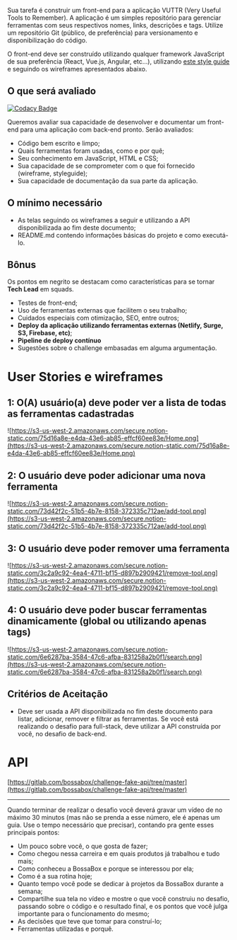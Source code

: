 Sua tarefa é construir um front-end para a aplicação VUTTR (Very Useful Tools to Remember). A aplicação é um simples repositório para gerenciar ferramentas com seus respectivos nomes, links, descrições e tags. Utilize um repositório Git (público, de preferência) para versionamento e disponibilização do código.

O front-end deve ser construído utilizando qualquer framework JavaScript de sua preferência (React, Vue.js, Angular, etc...), utilizando [este style guide](https://xd.adobe.com/spec/6a82c840-1813-4b23-6919-2ac91409d104-1cb3/) e seguindo os wireframes apresentados abaixo.

## O que será avaliado

[![Codacy Badge](https://api.codacy.com/project/badge/Grade/b3eb1e138a964385815c5fe5c8f3500a)](https://app.codacy.com/manual/freonzx/VUTTR-frontend?utm_source=github.com&utm_medium=referral&utm_content=freonzx/VUTTR-frontend&utm_campaign=Badge_Grade_Dashboard)

Queremos avaliar sua capacidade de desenvolver e documentar um front-end para uma aplicação com back-end pronto. Serão avaliados:

- Código bem escrito e limpo;
- Quais ferramentas foram usadas, como e por quê;
- Seu conhecimento em JavaScript, HTML e CSS;
- Sua capacidade de se comprometer com o que foi fornecido (wireframe, styleguide);
- Sua capacidade de documentação da sua parte da aplicação.

## O mínimo necessário

- As telas seguindo os wireframes a seguir e utilizando a API disponibilizada ao fim deste documento;
- README.md contendo informações básicas do projeto e como executá-lo.

## Bônus

Os pontos em negrito se destacam como características para se tornar **Tech Lead** em squads.

- Testes de front-end;
- Uso de ferramentas externas que facilitem o seu trabalho;
- Cuidados especiais com otimização, SEO, entre outros;
- **Deploy da aplicação utilizando ferramentas externas (Netlify, Surge, S3, Firebase, etc)**;
- **Pipeline de deploy contínuo**
- Sugestões sobre o challenge embasadas em alguma argumentação.

# User Stories e wireframes

## 1: O(A) usuário(a) deve poder ver a lista de todas as ferramentas cadastradas

![https://s3-us-west-2.amazonaws.com/secure.notion-static.com/75d16a8e-e4da-43e6-ab85-effcf60ee83e/Home.png](https://s3-us-west-2.amazonaws.com/secure.notion-static.com/75d16a8e-e4da-43e6-ab85-effcf60ee83e/Home.png)

## 2: O usuário deve poder adicionar uma nova ferramenta

![https://s3-us-west-2.amazonaws.com/secure.notion-static.com/73d42f2c-51b5-4b7e-8158-372335c712ae/add-tool.png](https://s3-us-west-2.amazonaws.com/secure.notion-static.com/73d42f2c-51b5-4b7e-8158-372335c712ae/add-tool.png)

## 3: O usuário deve poder remover uma ferramenta

![https://s3-us-west-2.amazonaws.com/secure.notion-static.com/3c2a9c92-4ea4-4711-bf15-d897b2909421/remove-tool.png](https://s3-us-west-2.amazonaws.com/secure.notion-static.com/3c2a9c92-4ea4-4711-bf15-d897b2909421/remove-tool.png)

## 4: O usuário deve poder buscar ferramentas dinamicamente (global ou utilizando apenas tags)

![https://s3-us-west-2.amazonaws.com/secure.notion-static.com/6e6287ba-3584-47c6-afba-831258a2b0f1/search.png](https://s3-us-west-2.amazonaws.com/secure.notion-static.com/6e6287ba-3584-47c6-afba-831258a2b0f1/search.png)

## Critérios de Aceitação

- Deve ser usada a API disponibilizada no fim deste documento para listar, adicionar, remover e filtrar as ferramentas. Se você está realizando o desafio para full-stack, deve utilizar a API construída por você, no desafio de back-end.

# API

[https://gitlab.com/bossabox/challenge-fake-api/tree/master](https://gitlab.com/bossabox/challenge-fake-api/tree/master)

---

Quando terminar de realizar o desafio você deverá gravar um vídeo de no máximo 30 minutos (mas não se prenda a esse número, ele é apenas um guia. Use o tempo necessário que precisar), contando pra gente esses principais pontos:

- Um pouco sobre você, o que gosta de fazer;
- Como chegou nessa carreira e em quais produtos já trabalhou e tudo mais;
- Como conheceu a BossaBox e porque se interessou por ela;
- Como é a sua rotina hoje;
- Quanto tempo você pode se dedicar à projetos da BossaBox durante a semana;
- Compartilhe sua tela no vídeo e mostre o que você construiu no desafio, passando sobre o código e o resultado final, e os pontos que você julga importante para o funcionamento do mesmo;
- As decisões que teve que tomar para construí-lo;
- Ferramentas utilizadas e porquê.
